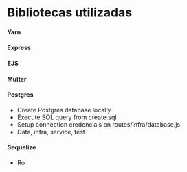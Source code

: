 # Bibliotecas utilizadas

#### Yarn
#### Express
#### EJS
#### Multer

#### Postgres
- Create Postgres database locally
- Execute SQL query from create.sql
- Setup connection credencials on routes/infra/database.js
- Data, infra, service, test

#### Sequelize
- Ro